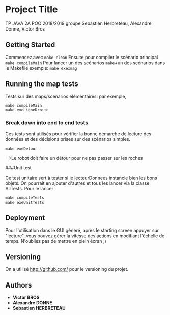 # Project Title

TP JAVA 2A POO 2018/2019
groupe Sebastien Herbreteau, Alexandre Donne, Victor Bros

## Getting Started

Commencez avec `make clean`
Ensuite pour compiler le scénario principal `make compileMain`
Pour lancer un des scénarios `make`+un des scénarios dans le Makefile
exemple: `make exeImag`

## Running the map tests

Tests sur des maps/scénarios élémentaires:
par exemple,
```
make compileMain
make exeLigneDroite
```

### Break down into end to end tests

Ces tests sont utilisés pour vérifier la bonne démarche de lecture des données et des décisions prises sur des scénarios simples.

```
make exeDetour
```
-->Le robot doit faire un détour pour ne pas passer sur les roches

###Unit test

Ce test unitaire sert à tester si le lecteurDonnees instancie bien les bons objets.
On pourrait en ajouter d'autres et tous les lancer via la classe AllTests.
Pour le lancer :

```
make compileTests
make exeUnitTests
```

## Deployment

Pour l'utilisation dans le GUI généré, après le starting screen appuyer sur "lecture", vous pouvez gérer la vitesse des actions en modifiant l'échelle de temps.
N'oubliez pas de mettre en plein écran ;)

## Versioning

On a utilisé http://github.com/ pour le versioning du projet.

## Authors

* **Victor BROS**
* **Alexandre DONNE**
* **Sebastien HERBRETEAU**

